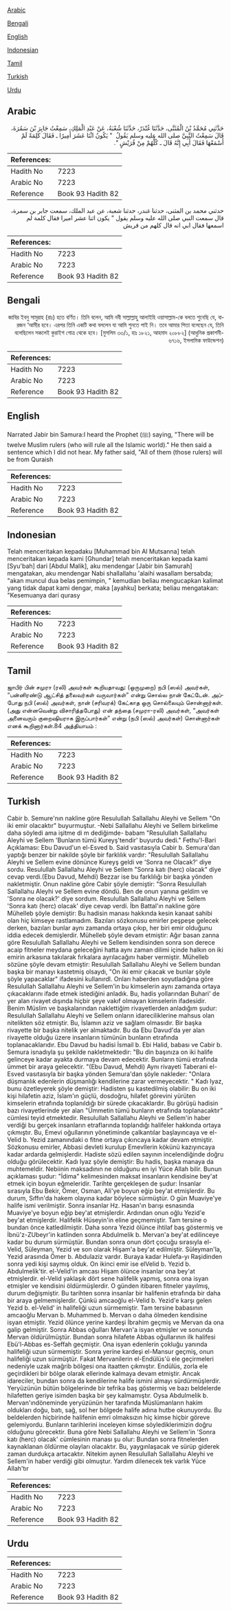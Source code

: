 [Arabic](#arabic)

[Bengali](#bengali)

[English](#english)

[Indonesian](#indonesian)

[Tamil](#tamil)

[Turkish](#turkish)

[Urdu](#urdu)

## Arabic


<div dir="rtl" lang="ar" style={{fontSize:'larger',backgroundColor:'#f8f9fa',padding:20}}>
حَدَّثَنِي مُحَمَّدُ بْنُ الْمُثَنَّى، حَدَّثَنَا غُنْدَرٌ، حَدَّثَنَا شُعْبَةُ، عَنْ عَبْدِ الْمَلِكِ، سَمِعْتُ جَابِرَ بْنَ سَمُرَةَ، قَالَ سَمِعْتُ النَّبِيَّ صلى الله عليه وسلم يَقُولُ ‏ "‏ يَكُونُ اثْنَا عَشَرَ أَمِيرًا ـ فَقَالَ كَلِمَةً لَمْ أَسْمَعْهَا فَقَالَ أَبِي إِنَّهُ قَالَ ـ كُلُّهُمْ مِنْ قُرَيْشٍ ‏"‏‏.‏
</div>
<div style={{backgroundColor:'#f8f9fa',padding:20, marginBottom: 10}}><table> <thead> <tr> <th>References:</th> <th></th> </tr> </thead> <tbody><tr><td>Hadith No</td><td>7223</td></tr><tr><td>Arabic No</td><td>7223</td></tr><tr><td>Reference</td><td>Book 93 Hadith 82</td></tr></tbody></table></div>


<div dir="rtl" lang="ar" style={{fontSize:'larger',backgroundColor:'#f8f9fa',padding:20}}>
حدثني محمد بن المثنى، حدثنا غندر، حدثنا شعبة، عن عبد الملك، سمعت جابر بن سمرة، قال سمعت النبي صلى الله عليه وسلم يقول " يكون اثنا عشر اميرا فقال كلمة لم اسمعها فقال ابي انه قال كلهم من قريش
</div>
<div style={{backgroundColor:'#f8f9fa',padding:20, marginBottom: 10}}><table> <thead> <tr> <th>References:</th> <th></th> </tr> </thead> <tbody><tr><td>Hadith No</td><td>7223</td></tr><tr><td>Arabic No</td><td>7223</td></tr><tr><td>Reference</td><td>Book 93 Hadith 82</td></tr></tbody></table></div>

## Bengali


<div dir="rtl" lang="bn" style={{fontSize:'larger',backgroundColor:'#f8f9fa',padding:20}}>
জাবির ইবনু সামুরাহ (রাঃ) হতে বর্ণিত। তিনি বলেন, আমি নবী সাল্লাল্লাহু আলাইহি ওয়াসাল্লাম-কে বলতে শুনেছি যে, বারজন ‘আমীর হবে। এরপর তিনি একটি কথা বললেন যা আমি শুনতে পাই নি। তবে আমার পিতা বলেছেন যে, তিনি বলেছিলেন সকলেই কুরাইশ গোত্র থেকে হবে। [মুসলিম ৩৩/১, হাঃ ১৮২১, আহমাদ ২০৮৮২] (আধুনিক প্রকাশনী- ৬৭১৬, ইসলামিক ফাউন্ডেশন)
</div>
<div style={{backgroundColor:'#f8f9fa',padding:20, marginBottom: 10}}><table> <thead> <tr> <th>References:</th> <th></th> </tr> </thead> <tbody><tr><td>Hadith No</td><td>7223</td></tr><tr><td>Arabic No</td><td>7223</td></tr><tr><td>Reference</td><td>Book 93 Hadith 82</td></tr></tbody></table></div>

## English


<div dir="ltr" lang="en" style={{fontSize:'larger',backgroundColor:'#f8f9fa',padding:20}}>
Narrated Jabir bin Samura:I heard the Prophet (ﷺ) saying, "There will be twelve Muslim rulers (who will rule all the Islamic world)." He then said a sentence which I did not hear. My father said, "All of them (those rulers) will be from Quraish
</div>
<div style={{backgroundColor:'#f8f9fa',padding:20, marginBottom: 10}}><table> <thead> <tr> <th>References:</th> <th></th> </tr> </thead> <tbody><tr><td>Hadith No</td><td>7223</td></tr><tr><td>Arabic No</td><td>7223</td></tr><tr><td>Reference</td><td>Book 93 Hadith 82</td></tr></tbody></table></div>

## Indonesian


<div dir="ltr" lang="id" style={{fontSize:'larger',backgroundColor:'#f8f9fa',padding:20}}>
Telah menceritakan kepadaku [Muhammad bin Al Mutsanna] telah menceritakan kepada kami [Ghundar] telah menceritakan kepada kami [Syu'bah] dari [Abdul Malik], aku mendengar [Jabir bin Samurah] mengatakan, aku mendengar Nabi shallallahu 'alaihi wasallam bersabda; "akan muncul dua belas pemimpin, " kemudian beliau mengucapkan kalimat yang tidak dapat kami dengar, maka [ayahku] berkata; beliau mengatakan: "Kesemuanya dari qurasy
</div>
<div style={{backgroundColor:'#f8f9fa',padding:20, marginBottom: 10}}><table> <thead> <tr> <th>References:</th> <th></th> </tr> </thead> <tbody><tr><td>Hadith No</td><td>7223</td></tr><tr><td>Arabic No</td><td>7223</td></tr><tr><td>Reference</td><td>Book 93 Hadith 82</td></tr></tbody></table></div>

## Tamil


<div dir="ltr" lang="ta" style={{fontSize:'larger',backgroundColor:'#f8f9fa',padding:20}}>
ஜாபிர் பின் சமுரா (ரலி) அவர்கள் கூறியதாவது: (ஒருமுறை) நபி (ஸல்) அவர்கள், “பன்னிரண்டு ஆட்சித் தலைவர்கள் வருவார்கள்” என்று சொல்ல நான் கேட்டேன். அப்போது நபி (ஸல்) அவர்கள், நான் (சரிவரக்) கேட்காத ஒரு சொல்லையும் சொன்னார்கள். (அது என்னவென்று விசாரித்தபோது) என் தந்தை (சமுரா-ரலி) அவர்கள், “அவர்கள் அனைவரும் குறைஷியராக இருப்பார்கள்” என்று (நபி (ஸல்) அவர்கள்) சொன்னார்கள் எனக் கூறினார்கள்.84 அத்தியாயம் :
</div>
<div style={{backgroundColor:'#f8f9fa',padding:20, marginBottom: 10}}><table> <thead> <tr> <th>References:</th> <th></th> </tr> </thead> <tbody><tr><td>Hadith No</td><td>7223</td></tr><tr><td>Arabic No</td><td>7223</td></tr><tr><td>Reference</td><td>Book 93 Hadith 82</td></tr></tbody></table></div>

## Turkish


<div dir="ltr" lang="tr" style={{fontSize:'larger',backgroundColor:'#f8f9fa',padding:20}}>
Cabir b. Semure'nın nakline göre Resulullah Sallallahu Aleyhi ve Sellem "On iki emir olacaktır" buyurmuştur. -Nebi Sallallahu Aleyhi ve Sellem birkelime daha söyledi ama işitme di m dediğimde- babam "Resulullah Sallallahu Aleyhi ve Sellem 'Bunların tümü Kureyş'tendir' buyurdu dedi." Fethu'l-Bari Açıklaması: Ebu Davud'un el-Esved b. Said vasıtasıyla Cabir b. Semura'dan yaptığı benzer bir nakilde şöyle bir farklılık vardır: "Resulullah Sallallahu Aleyhi ve Sellem evine dönünce Kureyş geldi ve 'Sonra ne Olacak?' diye sordu. Resulullah Sallallahu Aleyhi ve Sellem "Sonra katı (herc) olacak" diye cevap verdi.(Ebu Davud, Mehdi) Bezzar ise bu farklılığı bir başka yönden nakletmiştir. Onun nakline göre Cabir şöyle demiştir: "Sonra Resulullah Sallallahu Aleyhi ve Sellem evine döndü. Ben de onun yanına geldim ve 'Sonra ne olacak?' diye sordum. Resulullah Sallallahu Aleyhi ve Sellem 'Sonra katı (herc) olacak' diye cevap verdi. İbn Battal'ın nakline göre Mühelleb şöyle demiştir: Bu hadisin manası hakkında kesin kanaat sahibi olan hiç kimseye rastlamadım. Bazıları sözkonusu emirler peşpeşe gelecek derken, bazıları bunlar aynı zamanda ortaya çıkıp, her biri emir olduğunu iddia edecek demişlerdir. Mühelleb şöyle devam etmiştir: Ağır basan zanna göre Resulullah Sallallahu Aleyhi ve Sellem kendisinden sonra son derece acaip fitneler meydana geleceğini hatta aynı zaman dilimi içinde halkın on iki emirin arkasına takılarak fırkalara ayrılacağını haber vermiştir. Mühelleb sözüne şöyle devam etmiştir: Resulullah Sallallahu Aleyhi ve Sellem bundan başka bir manayı kastetmiş olsaydı, "On iki emir çıkacak ve bunlar şöyle şöyle yapacaklar" ifadesini kullanırdl. Onları haberden soyutladığına göre Resulullah Sallallahu Aleyhi ve Sellem'in bu kimselerin aynı zamanda ortaya çıkacaklarını ifade etmek istediğini anladık. Bu, hadis yollarından Buhari' de yer alan rivayet dışında hiçbir şeye vakıf olmayan kimselerin ifadesidir. Benim Müslim ve başkalarından naklettiğim rivayetlerden anladığım şudur: Resulullah Sallallahu Aleyhi ve Sellem onların idareciliklerine mahsus olan nitelikten söz etmiştir. Bu, İslamın aziz ve sağlam olmasıdır. Bir başka rivayette bir başka nitelik yer almaktadır. Bu da Ebu Davud'da yer alan rivayette olduğu üzere insanların tümünün bunların etrafında toplanacaklarıdır. Ebu Davud bu hadisi İsmail b. Ebi Halid, babası ve Cabir b. Semura isnadıyla şu şekilde nakletmektedir: "Bu din başınıza on iki halife gelinceye kadar ayakta durmaya devam edecektir. Bunların tümü etrafında ümmet bir araya gelecektir. "(Ebu Davud, Mehdi) Aynı rivayeti Taberani el-Esved vasıtasıyla bir başka yönden Semura'dan şöyle nakleder: "Onlara düşmanlık edenlerin düşmanlığı kendilerine zarar vermeyecektir. " Kadı Iyaz, bunu özetleyerek şöyle demiştir: Hadisten şu kastedilmiş olabilir: Bu on iki kişi hilafetin aziz, İslam'ın güçlü, dosdoğru, hilafet görevini yürüten kimselerin etrafında toplanıldığı bir sürede çıkacaklardır. Bu görüşü hadisin bazı rivayetlerinde yer alan "Ümmetin tümü bunların etrafında toplanacaktır" cümlesi teyid etmektedir. Resulullah Sallallahu Aleyhi ve Sellem'in haber verdiği bu gerçek insanların etraflarında toplandığı halifeler hakkında ortaya çıkmıştır. Bu, Emevi oğullarının yönetiminde çalkantılar başlayıncaya ve el-Velid b. Yezid zamanındaki o fitne ortaya çıkıncaya kadar devam etmiştir. Sözkonusu emirler, Abbasi devleti kurulup Emevllerin kökünü kazıyıncaya kadar ardarda gelmişlerdir. Hadiste sözü edilen sayının incelendiğinde doğru olduğu görülecektir. Kadı Iyaz şöyle demiştir: Bu hadis, başka manaya da muhtemeldir. Nebiinin maksadının ne olduğunu en iyi Yüce Allah bilir. Bunun açıklaması şudur: "İdima" kelimesinden maksat insanların kendisine bey'at etmek için boyun eğmeleridir. Tarihte gerçekleşen de şudur: İnsanlar sırasıyla Ebu Bekir, Ömer, Osman, Ali'ye boyun eğip bey'at etmişlerdir. Bu durum, Sıffın'da hakem olayına kadar böylece sürmüştür. O gün Muaviye'ye halife ismi verilmiştir. Sonra insanlar Hz. Hasan'ın barışı esnasında Muaviye'ye boyun eğip bey'at etmişlerdir. Ardından onun oğlu Yezid'e bey'at etmişlerdir. Halifelik Hüseyin'in eline geçmemiştir. Tam tersine o bundan önce katledilmiştir. Daha sonra Yezid ölünce ihtilaf baş göstermiş ve İbnü'z-ZUbeyr'in katlinden sonra Abdulmelik b. Mervan'a bey'at edilinceye kadar bu durum sürmüştür. Bundan sonra onun dört çocuğu sırasıyla el-Velid, Süleyman, Yezid ve son olarak Hişam'a bey'at edilmiştir. Süleyman'la, Yezid arasında Ömer b. Abdulaziz vardır. Buraya kadar Hulefa-yı Raşidinden sonra yedi kişi saymış olduk. On ikinci emir ise elVelid b. Yezid b. Abdulmelik'tir. el-Velid'in amcası Hişam ölünce insanlar ona bey'at etmişlerdir. el-Velid yaklaşık dört sene halifelik yapmış, sonra ona isyan etmişler ve kendisini öldürmüşlerdir. O günden itibaren fitneler yayılmış, durum değişmiştir. Bu tarihten sonra insanlar bir halifenin etrafında bir daha bir araya gelmemişlerdir. Çünkü amcaoğlu el-Velid b. Yezid'e karşı gelen Yezid b. el-Velid' in halifeliği uzun sürmemiştir. Tam tersine babasının amcaoğlu Mervan b. Muhammed b. Mervan o daha ölmeden kendisine isyan etmiştir. Yezid ölünce yerine kardeşi İbrahim geçmiş ve Mervan da ona galip gelmiştir. Sonra Abbas oğulları Mervan'a isyan etmişler ve sonunda Mervan öldürülmüştür. Bundan sonra hilafete Abbas oğullarının ilk halifesi Ebü'l-Abbas es-Seffah geçmiştir. Ona isyan edenlerin çokluğu yanında halifeliği uzun sürmemiştir. Sonra yerine kardeşi el-Mansur geçmiş, onun halifeliği uzun sürmüştür. Fakat Mervanilerin el-Endülüs'ü ele geçirmeleri nedeniyle uzak mağrib bölgesi ona itaatten çıkmıştır. Endülüs, zorla ele geçirdikleri bir bölge olarak ellerinde kalmaya devam etmiştir. Ancak idareciler, bundan sonra da kendilerine halife ismini almayı sürdürmüşlerdir. Yeryüzünün bütün bölgelerinde bir tefrika baş göstermiş ve bazı beldelerde hilafetten geriye isimden başka bir şey kalmamıştır. Oysa Abdulmelik b. Mervan'ındöneminde yeryüzünün her tarafında Müslümanların hakim oldukları doğu, batı, sağ, sol her bölgede halife adına hutbe okunuyordu. Bu beldelerden hiçbirinde halifenin emri olmaksızın hiç kimse hiçbir göreve gelemiyordu. Bunların tarihlerini inceleyen kimse söylediklerimizin doğru olduğunu görecektir. Buna göre Nebi Sallallahu Aleyhi ve Sellem'in 'Sonra katı (herc) olacak' cümlesinin manası şu olur: Bundan sonra fitnelerden kaynaklanan öldürme olayları olacaktır. Bu, yaygınlaşacak ve sürüp giderek zaman durdukça artacaktır. Nitekim aynen Resulullah Sallallahu Aleyhi ve Sellem'in haber verdiği gibi olmuştur. Yardım dilenecek tek varlık Yüce Allah'tır
</div>
<div style={{backgroundColor:'#f8f9fa',padding:20, marginBottom: 10}}><table> <thead> <tr> <th>References:</th> <th></th> </tr> </thead> <tbody><tr><td>Hadith No</td><td>7223</td></tr><tr><td>Arabic No</td><td>7223</td></tr><tr><td>Reference</td><td>Book 93 Hadith 82</td></tr></tbody></table></div>

## Urdu


<div dir="rtl" lang="ur" style={{fontSize:'larger',backgroundColor:'#f8f9fa',padding:20}}>

</div>
<div style={{backgroundColor:'#f8f9fa',padding:20, marginBottom: 10}}><table> <thead> <tr> <th>References:</th> <th></th> </tr> </thead> <tbody><tr><td>Hadith No</td><td>7223</td></tr><tr><td>Arabic No</td><td>7223</td></tr><tr><td>Reference</td><td>Book 93 Hadith 82</td></tr></tbody></table></div>